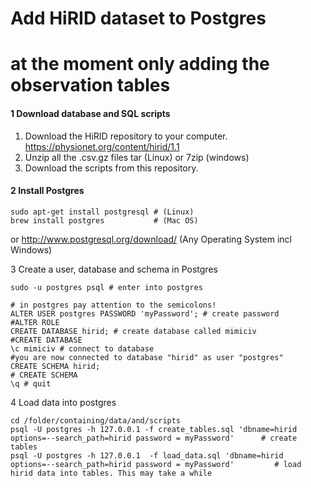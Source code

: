# Add HiRID dataset to Postgres

# at the moment only adding the observation tables

#### 1 Download database and SQL scripts
1. Download the HiRID repository to your computer. https://physionet.org/content/hirid/1.1
2. Unzip all the .csv.gz files tar (Linux) or 7zip (windows)
3. Download the scripts from this repository.


#### 2 Install Postgres
```
sudo apt-get install postgresql # (Linux)
brew install postgres           # (Mac OS)
```
or http://www.postgresql.org/download/ (Any Operating System incl Windows)

3 Create a user, database and schema in Postgres
```
sudo -u postgres psql # enter into postgres

# in postgres pay attention to the semicolons!
ALTER USER postgres PASSWORD 'myPassword'; # create password
#ALTER ROLE
CREATE DATABASE hirid; # create database called mimiciv
#CREATE DATABASE
\c mimiciv # connect to database
#you are now connected to database "hirid" as user "postgres"
CREATE SCHEMA hirid; 
# CREATE SCHEMA
\q # quit
```
4 Load data into postgres
```
cd /folder/containing/data/and/scripts
psql -U postgres -h 127.0.0.1 -f create_tables.sql 'dbname=hirid options=--search_path=hirid password = myPassword'      # create tables 
psql -U postgres -h 127.0.0.1  -f load_data.sql 'dbname=hirid options=--search_path=hirid password = myPassword'         # load hirid data into tables. This may take a while
```
